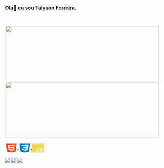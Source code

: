 ### Olá👋 eu sou **Talyson Ferreira**.
<br>
<br>
<div align="center">
  <a href="https://github.com/rafaballerini">
  <img height="180em" width="500em" src="https://github-readme-stats.vercel.app/api?username=Talyson-Ferreira&show_icons=true&theme=dracula&include_all_commits=true&count_private=true"/>
  <img height="180em" width="500em" src="https://github-readme-stats.vercel.app/api/top-langs/?username=Talyson-Ferreira&layout=compact&langs_count=7&theme=dracula"/>
</div>
<div style="display: inline_block"><br>
<img align="center" alt="Talyson-HTML" height="30" width="40" src="https://raw.githubusercontent.com/devicons/devicon/master/icons/html5/html5-original.svg">
<img align="center" alt="Talyson-CSS" height="30" width="40" src="https://raw.githubusercontent.com/devicons/devicon/master/icons/css3/css3-original.svg">
<img align="center" alt="Talyson-Js" height="30" width="40" src="https://raw.githubusercontent.com/devicons/devicon/master/icons/javascript/javascript-plain.svg">
</div>
<br>
<div>
<a href = "https://talyson-ferreira.github.io/contato/"><img src="https://img.shields.io/badge/-Gmail-%23333?style=for-the-badge&logo=gmail&logoColor=white" target="_blank"></a>
<a href="https://www.linkedin.com/in/talyson-ferreira-5a5682136/" target="_blank"><img src="https://img.shields.io/badge/-LinkedIn-%230077B5?style=for-the-badge&logo=linkedin&logoColor=white" target="_blank"></a> 
<a href="https://wa.me/5588992829644" target="_blank"><img src="https://img.shields.io/badge/WhatsApp-25D366?style=for-the-badge&logo=whatsapp&logoColor=white"></a>
</div>
